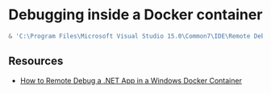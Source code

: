 # Debugging inside a Docker container

```ps1
& 'C:\Program Files\Microsoft Visual Studio 15.0\Common7\IDE\Remote Debugger\x64\msvsmon.exe' /nostatus /silent /noauth /anyuser /nosecuritywarn
```

## Resources

- [How to Remote Debug a .NET App in a Windows Docker Container](https://www.richard-banks.org/2017/02/debug-net-in-windows-container.html)
